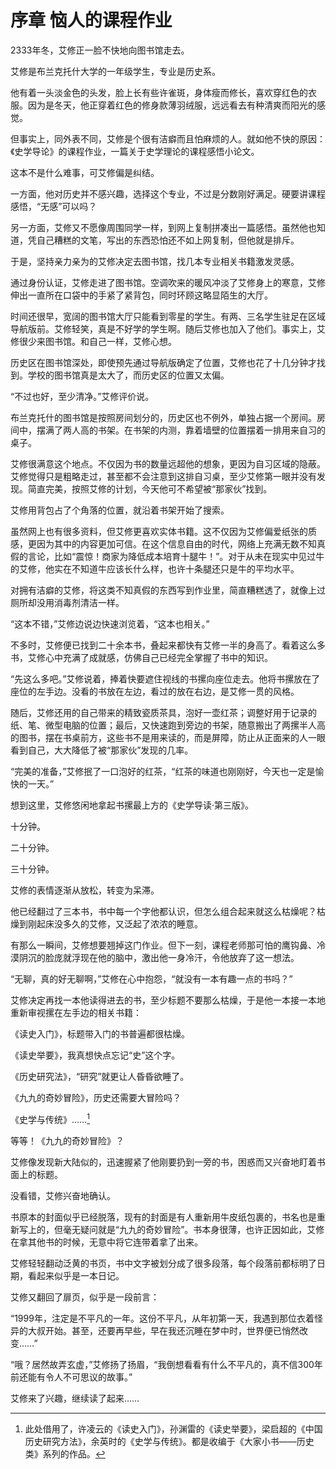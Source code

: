 序章 恼人的课程作业
===================================

2333年冬，艾修正一脸不快地向图书馆走去。

艾修是布兰克托什大学的一年级学生，专业是历史系。

他有着一头淡金色的头发，脸上长有些许雀斑，身体瘦而修长，喜欢穿红色的衣服。因为是冬天，他正穿着红色的修身款薄羽绒服，远远看去有种清爽而阳光的感觉。

但事实上，同外表不同，艾修是个很有洁癖而且怕麻烦的人。就如他不快的原因：《史学导论》的课程作业，一篇关于史学理论的课程感悟小论文。

这本不是什么难事，可艾修偏是纠结。

一方面，他对历史并不感兴趣，选择这个专业，不过是分数刚好满足。硬要讲课程感悟，“无感”可以吗？

另一方面，艾修又不愿像周围同学一样，到网上复制拼凑出一篇感悟。虽然他也知道，凭自己糟糕的文笔，写出的东西恐怕还不如上网复制，但他就是排斥。

于是，坚持亲力亲为的艾修决定去图书馆，找几本专业相关书籍激发灵感。

通过身份认证，艾修走进了图书馆。空调吹来的暖风冲淡了艾修身上的寒意，艾修伸出一直所在口袋中的手紧了紧背包，同时环顾这略显陌生的大厅。

时间还很早，宽阔的图书馆大厅只能看到零星的学生。有两、三名学生驻足在区域导航版前。艾修轻笑，真是不好学的学生啊。随后艾修也加入了他们。事实上，艾修很少来图书馆。和自己一样，艾修心想。

历史区在图书馆深处，即使预先通过导航版确定了位置，艾修也花了十几分钟才找到。学校的图书馆真是太大了，而历史区的位置又太偏。

“不过也好，至少清净。”艾修评价说。

布兰克托什的图书馆是按照房间划分的，历史区也不例外，单独占据一个房间。房间中，摆满了两人高的书架。在书架的内测，靠着墙壁的位置摆着一排用来自习的桌子。

艾修很满意这个地点。不仅因为书的数量远超他的想象，更因为自习区域的隐蔽。艾修觉得只是粗略走过，甚至都不会注意到这排自习桌，至少艾修第一眼并没有发现。简直完美，按照艾修的计划，今天他可不希望被“那家伙”找到。

艾修用背包占了个角落的位置，就沿着书架开始了搜索。

虽然网上也有很多资料，但艾修更喜欢实体书籍。这不仅因为艾修偏爱纸张的质感，更因为其中的内容更加可信。在这个信息自由的时代，网络上充满无数不知真假的言论，比如“震惊！商家为降低成本培育十腿牛！”。对于从未在现实中见过牛的艾修，他实在不知道牛应该长什么样，也许十条腿还只是牛的平均水平。

对拥有洁癖的艾修，将这类不知真假的东西写到作业里，简直糟糕透了，就像上过厕所却没用消毒剂清洁一样。

“这本不错，”艾修边说边快速浏览着，“这本也相关。”

不多时，艾修便已找到二十余本书，叠起来都快有艾修一半的身高了。看着这么多书，艾修心中充满了成就感，仿佛自己已经完全掌握了书中的知识。

“先这么多吧。”艾修说着，捧着快要遮住视线的书摞向座位走去。他将书摞放在了座位的左手边。没看的书放在左边，看过的放在右边，是艾修一贯的风格。

随后，艾修还用的自己带来的精致瓷质茶具，泡好一壶红茶；调整好用于记录的纸、笔、微型电脑的位置；最后，又快速跑到旁边的书架，随意搬出了两摞半人高的图书，摆在书桌前方，这些书不是用来读的，而是屏障，防止从正面来的人一眼看到自己，大大降低了被“那家伙”发现的几率。

“完美的准备，”艾修抿了一口泡好的红茶，“红茶的味道也刚刚好，今天也一定是愉快的一天。”

想到这里，艾修悠闲地拿起书摞最上方的《史学导读·第三版》。

十分钟。

二十分钟。

三十分钟。

艾修的表情逐渐从放松，转变为呆滞。

他已经翻过了三本书，书中每一个字他都认识，但怎么组合起来就这么枯燥呢？枯燥到刚起床没多久的艾修，又泛起了浓浓的睡意。

有那么一瞬间，艾修想要翘掉这门作业。但下一刻，课程老师那可怕的鹰钩鼻、冷漠阴沉的脸庞就浮现在他的脑中，激出他一身冷汗，令他放弃了这一想法。

“无聊，真的好无聊啊，”艾修在心中抱怨，“就没有一本有趣一点的书吗？”

艾修决定再找一本他读得进去的书，至少标题不要那么枯燥，于是他一本接一本地重新审视摞在左手边的相关书籍：

《读史入门》，标题带入门的书普遍都很枯燥。

《读史举要》，我真想快点忘记“史”这个字。

《历史研究法》，“研究”就更让人昏昏欲睡了。

《九九的奇妙冒险》，历史还需要大冒险吗？

《史学与传统》……[^history]

等等！《九九的奇妙冒险》？

艾修像发现新大陆似的，迅速握紧了他刚要扔到一旁的书，困惑而又兴奋地盯着书面上的标题。

没看错，艾修兴奋地确认。

书原本的封面似乎已经脱落，现有的封面是有人重新用牛皮纸包裹的，书名也是重新写上的，但毫无疑问就是“九九的奇妙冒险”。书本身很薄，也许正因如此，艾修在拿其他书的时候，无意中将它连带着拿了出来。

艾修轻轻翻动泛黄的书页，书中文字被划分成了很多段落，每个段落前都标明了日期，看起来似乎是一本日记。

艾修又翻回了扉页，似乎是一段前言：

“1999年，注定是不平凡的一年。这份不平凡，从年初第一天，我遇到那位衣着怪异的大叔开始。甚至，还要再早些，早在我还沉睡在梦中时，世界便已悄然改变……”

“哦？居然故弄玄虚，”艾修扬了扬眉，“我倒想看看有什么不平凡的，真不信300年前还能有令人不可思议的故事。”

艾修来了兴趣，继续读了起来……

[^history]: 此处借用了，许凌云的《读史入门》，孙渊雷的《读史举要》，梁启超的《中国历史研究方法》，余英时的《史学与传统》。都是收编于《大家小书——历史类》系列的作品。
